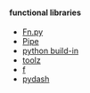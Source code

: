 #### functional libraries
+ [Fn.py][1]
+ [Pipe][2]
+ [python build-in][3]
+ [toolz][4]
+ [f][5]
+ [pydash][6]

[1]: https://github.com/kachayev/fn.py
[2]: https://github.com/JulienPalard/Pipe
[3]: https://docs.python.org/3/library/functional.html
[4]: https://github.com/pytoolz/toolz
[5]: https://github.com/igrishaev/f
[6]: https://github.com/dgilland/pydash

